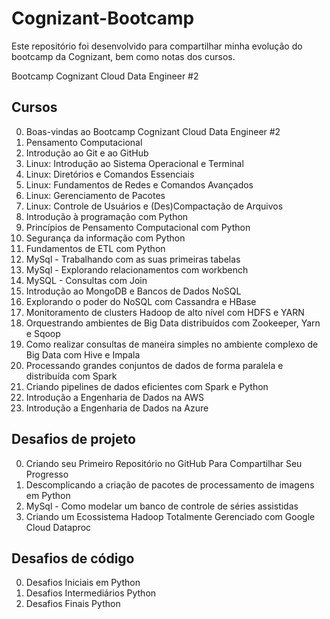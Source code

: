 # Cognizant-Bootcamp
Este repositório foi desenvolvido para compartilhar minha evolução do bootcamp da Cognizant, bem como notas dos cursos.

Bootcamp Cognizant Cloud Data Engineer #2

## Cursos

0. Boas-vindas ao Bootcamp Cognizant Cloud Data Engineer #2
1. Pensamento Computacional
2. Introdução ao Git e ao GitHub
3. Linux: Introdução ao Sistema Operacional e Terminal
4. Linux: Diretórios e Comandos Essenciais
5. Linux: Fundamentos de Redes e Comandos Avançados
6. Linux: Gerenciamento de Pacotes
7. Linux: Controle de Usuários e (Des)Compactação de Arquivos
8. Introdução à programação com Python
9. Princípios de Pensamento Computacional com Python
10. Segurança da informação com Python
11. Fundamentos de ETL com Python
12. MySql - Trabalhando com as suas primeiras tabelas
13. MySql - Explorando relacionamentos com workbench
14. MySQL - Consultas com Join
15. Introdução ao MongoDB e Bancos de Dados NoSQL
16. Explorando o poder do NoSQL com Cassandra e HBase
17. Monitoramento de clusters Hadoop de alto nível com HDFS e YARN
18. Orquestrando ambientes de Big Data distribuídos com Zookeeper, Yarn e Sqoop
19. Como realizar consultas de maneira simples no ambiente complexo de Big Data com Hive e Impala
20. Processando grandes conjuntos de dados de forma paralela e distribuída com Spark
21. Criando pipelines de dados eficientes com Spark e Python
22. Introdução a Engenharia de Dados na AWS
23. Introdução a Engenharia de Dados na Azure

## Desafios de projeto

0. Criando seu Primeiro Repositório no GitHub Para Compartilhar Seu Progresso
1. Descomplicando a criação de pacotes de processamento de imagens em Python
2. MySql - Como modelar um banco de controle de séries assistidas
3. Criando um Ecossistema Hadoop Totalmente Gerenciado com Google Cloud Dataproc

## Desafios de código

0. Desafios Iniciais em Python
1. Desafios Intermediários Python
2. Desafios Finais Python
